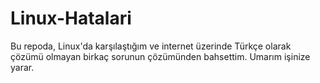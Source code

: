 # Linux-Hatalari
Bu repoda, Linux'da karşılaştığım ve internet üzerinde Türkçe olarak çözümü olmayan birkaç sorunun çözümünden bahsettim.
Umarım işinize yarar.
